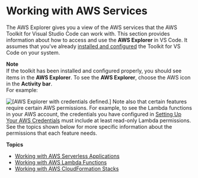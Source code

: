 # Working with AWS Services<a name="working-with-aws"></a>

The AWS Explorer gives you a view of the AWS services that the AWS Toolkit for Visual Studio Code can work with\. This section provides information about how to access and use the **AWS Explorer** in VS Code\. It assumes that you've already [installed and configured](getting-started.md) the Toolkit for VS Code on your system\.

**Note**  
If the toolkit has been installed and conﬁgured properly, you should see items in the **AWS Explorer**\. To see the **AWS Explorer**, choose the AWS icon in the **Activity bar**\.  
For example:  

![\[AWS Explorer with credentials defined.\]](http://docs.aws.amazon.com/toolkit-for-vscode/latest/userguide/images/aws-explorer-with-cred.png)
Note also that certain features require certain AWS permissions\. For example, to see the Lambda functions in your AWS account, the credentials you have configured in [Setting Up Your AWS Credentials](setup-credentials.md) must include at least read\-only Lambda permissions\. See the topics shown below for more specific information about the permissions that each feature needs\.

**Topics**
+ [Working with AWS Serverless Applications](serverless-apps.md)
+ [Working with AWS Lambda Functions](building-lambda.md)
+ [Working with AWS CloudFormation Stacks](cloudformation.md)